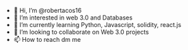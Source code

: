 - 👋 Hi, I’m @robertacos16
- 👀 I’m interested in web 3.0 and Databases
- 🌱 I’m currently learning Python, Javascript, solidity, react.js
- 💞️ I’m looking to collaborate on Web 3.0 projects
- 📫 How to reach dm me

<!---
robertacos16/robertacos16 is a ✨ special ✨ repository because its `README.md` (this file) appears on your GitHub profile.
You can click the Preview link to take a look at your changes.
--->
